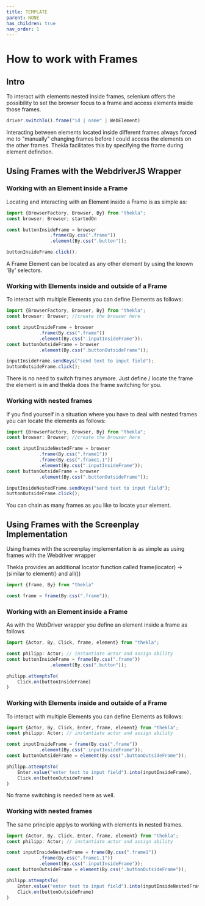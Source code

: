 ```yaml
---
title: TEMPLATE
parent: NONE
has_children: true
nav_order: 1
---
```


# How to work with Frames

## Intro

To interact with elements nested inside frames, selenium offers the possibility to set the browser focus to a frame and access elements inside those frames.

````typescript
driver.switchTo().frame("id | name" | WebElement)
````

Interacting between elements located inside different frames always forced me to "manually" changing frames before I could access the elements on the other frames.
Thekla facilitates this by specifying the frame during element definition.

## Using Frames with the WebdriverJS Wrapper

### Working with an Element inside a Frame

Locating and interacting with an Element inside a Frame is as simple as:

````typescript
import {BrowserFactory, Browser, By} from "thekla";
const browser: Browser; startedOn

const buttonInsideFrame = browser
                .frame(By.css(".frame"))
                .element(By.css(".button"));

buttonInsideFrame.click();
````

A Frame Element can be located as any other element by using the known 'By' selectors.

### Working with Elements inside and outside of a Frame

To interact with multiple Elements you can define Elements as follows:

````typescript
import {BrowserFactory, Browser, By} from "thekla";
const browser: Browser; //create the browser here

const inputInsideFrame = browser
            .frame(By.css(".frame"))
            .element(By.css(".inputInsideFrame"));
const buttonOutsideFrame = browser
            .element(By.css(".buttonOutsideFrame"));

inputInsideFrame.sendKeys("send text to input field");
buttonOutsideFrame.click();
````

There is no need to switch frames anymore. Just define / locate the frame the element is in and thekla does the frame switching for you.

### Working with nested frames

If you find yourself in a situation where you have to deal with nested frames you can locate the elements as follows:

````typescript
import {BrowserFactory, Browser, By} from "thekla";
const browser: Browser; //create the browser here

const inputInsideNestedFrame = browser
            .frame(By.css(".frame1"))
            .frame(By.css(".frame1.1"))
            .element(By.css(".inputInsideFrame"));
const buttonOutsideFrame = browser
            .element(By.css(".buttonOutsideFrame"));

inputInsideNestedFrame.sendKeys("send text to input field");
buttonOutsideFrame.click();
````

You can chain as many frames as you like to locate your element.


## Using Frames with the Screenplay Implementation

Using frames with the screenplay implementation is as simple as using frames with the Webdriver wrapper

Thekla provides an additional locator function called frame(locator) -> (similar to element() and all())

````typescript
import {frame, By} from "thekla"

const frame = frame(By.css(".frame"));
````

### Working with an Element inside a Frame

As with the WebDriver wrapper you define an element inside a frame as follows

````typescript
import {Actor, By, Click, frame, element} from "thekla";

const philipp: Actor; // instantiate actor and assign ability
const buttonInsideFrame = frame(By.css(".frame"))
                .element(By.css(".button"));

philipp.attemptsTo(
    Click.on(buttonInsideFrame)
)
````

### Working with Elements inside and outside of a Frame

To interact with multiple Elements you can define Elements as follows:

````typescript
import {Actor, By, Click, Enter, frame, element} from "thekla";
const philipp: Actor; // instantiate actor and assign ability

const inputInsideFrame = frame(By.css(".frame"))
            .element(By.css(".inputInsideFrame"));
const buttonOutsideFrame = element(By.css(".buttonOutsideFrame"));

philipp.attemptsTo(
    Enter.value("enter text to input field").into(inputInsideFrame),
    Click.on(buttonOutsideFrame)
)
````

No frame switching is needed here as well.

### Working with nested frames

The same principle applys to working with elements in nested frames.

````typescript
import {Actor, By, Click, Enter, frame, element} from "thekla";
const philipp: Actor; // instantiate actor and assign ability

const inputInsideNestedFrame = frame(By.css(".frame1"))
            .frame(By.css(".frame1.1"))
            .element(By.css(".inputInsideFrame"));
const buttonOutsideFrame = element(By.css(".buttonOutsideFrame"));

philipp.attemptsTo(
    Enter.value("enter text to input field").into(inputInsideNestedFrame),
    Click.on(buttonOutsideFrame)
)
````
